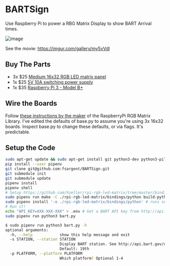 # BARTSign

Use Raspberry Pi to power a RBG Matrix Display to show BART Arrival times.

![image](https://i.imgur.com/iaVmHZhb.jpg)

See the movie: https://imgur.com/gallery/my5vVdl

## Buy The Parts

- 3x \$25 [Medium 16x32 RGB LED matrix panel](https://www.adafruit.com/product/420)
- 1x \$25 [5V 10A switching power supply](https://www.adafruit.com/product/658)
- 1x \$35 [Raspberry Pi 3 - Model B+](https://www.adafruit.com/product/3775)

## Wire the Boards  

Follow [these instructions by the maker](https://github.com/hzeller/rpi-rgb-led-matrix/blob/master/wiring.md) of the RaspberryPi RGB Matrix Library.
I've edited the defaults of base.py to assume you're using 3x 16x32 boards. Inspect base.py to change these defaults, or via flags. It's predictable.

## Setup the Code

```bash
sudo apt-get update && sudo apt-get install git python3-dev python3-pillow libtiff-dev  zlib1g-dev libfreetype6-dev liblcms1-dev libwebp-dev tcl8.5-dev tk8.5-dev -y
pip install --user pipenv
git clone git@github.com:fsargent/BARTSign.git
git submodule init
git submodule update
pipenv install
pipenv shell
# Setup https://github.com/hzeller/rpi-rgb-led-matrix/tree/master/bindings/python
sudo pipenv run make -C ./rpi-rgb-led-matrix/bindings/python build-python PYTHON=$(which python3)
sudo pipenv install '-e ./rpi-rgb-led-matrix/bindings/python' # runs setup.py install for pipenv
# Run it!
echo "API_KEY=XXX-XXX-XXX" > .env # Get a BART API key from http://api.bart.gov/docs/overview/index.aspx
sudo pipenv run python3 bart.py
```

```bash
$ sudo pipenv run python3 bart.py -h
optional arguments:
  -h, --help            show this help message and exit
  -s STATION, --station STATION
                        Display BART station. See http://api.bart.gov/docs/overview/abbrev.aspx.
                        Default: 19th
  -p PLATFORM, --platform PLATFORM
                        Which platform? Optional 1-4
```
